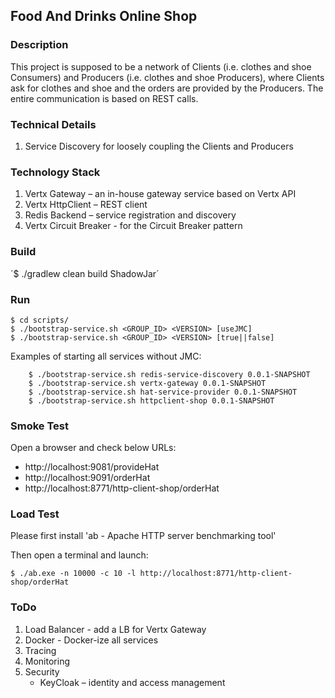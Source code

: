 ## Food And Drinks Online Shop

### Description

This project is supposed to be a network of Clients (i.e. clothes and shoe Consumers) and Producers (i.e. clothes and shoe Producers), where Clients ask for clothes and shoe and the orders are provided by the Producers.
The entire communication is based on REST calls.

### Technical Details

1. Service Discovery for loosely coupling the Clients and Producers

### Technology Stack

1. Vertx Gateway –  an in-house gateway service based on Vertx API
2. Vertx HttpClient – REST client
3. Redis Backend – service registration and discovery
4. Vertx Circuit Breaker - for the Circuit Breaker pattern

### Build

´$ ./gradlew clean build ShadowJar´

### Run

```
$ cd scripts/
$ ./bootstrap-service.sh <GROUP_ID> <VERSION> [useJMC]
$ ./bootstrap-service.sh <GROUP_ID> <VERSION> [true||false]
```

Examples of starting all services without JMC:
```
    $ ./bootstrap-service.sh redis-service-discovery 0.0.1-SNAPSHOT
    $ ./bootstrap-service.sh vertx-gateway 0.0.1-SNAPSHOT
    $ ./bootstrap-service.sh hat-service-provider 0.0.1-SNAPSHOT
    $ ./bootstrap-service.sh httpclient-shop 0.0.1-SNAPSHOT
```

### Smoke Test

Open a browser and check below URLs:
- http://localhost:9081/provideHat
- http://localhost:9091/orderHat
- http://localhost:8771/http-client-shop/orderHat

### Load Test

Please first install 'ab - Apache HTTP server benchmarking tool'

Then open a terminal and launch:
```
$ ./ab.exe -n 10000 -c 10 -l http://localhost:8771/http-client-shop/orderHat
```

### ToDo

1. Load Balancer - add a LB for Vertx Gateway 
2. Docker - Docker-ize all services
3. Tracing
4. Monitoring
5. Security
    - KeyCloak – identity and access management
